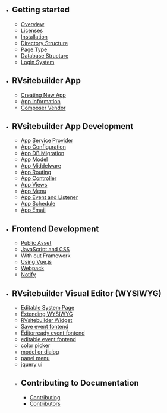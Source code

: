 - ## Getting started
  - [Overview](overview.md)
  - [Licenses](licenses.md)
  - [Installation](installation.md)
  - [Directory Structure](directory-structure.md)
  - [Page Type](page-type.md)
  - [Database Structure](database-structure.md)
  - [Login System](login-system.md)
- ## RVsitebuilder App
  - [Creating New App](creating-new-app.md)
  - [App Information](app-json-and-dependency.md)
  - [Composer Vendor](composer-vendor.md)
    <!-- - Additional Helpers and Commands -->
- ## RVsitebuilder App Development
  - [App Service Provider](app-service-provider.md)
  - [App Configuration](app-configuration.md)
  - [App DB Migration](app-database-migration.md)
  - [App Model](app-model.md)
  - [App Middelware](app-middleware.md)
  - [App Routing](app-routing.md)
  - [App Controller](app-controller.md)
  - [App Views](app-views.md)
  - [App Menu](app-menu.md)
  - [App Event and Listener](app-event-listener.md)
  - [App Schedule](app-schedule.md)
    <!-- - App Console -->
  - [App Email](app-email.md)
    <!-- - Authorization (roles and policy) -->
- ## Frontend Development

  - [Public Asset](public-asset.md)
  - [JavaScript and CSS](javascript-css-framework.md)
  - With out Framework
  - [Using Vue.js](using-vue.md)
  - [Webpack](webpack.md)
  - [Notify](notify.md)

- ## RVsitebuilder Visual Editor (WYSIWYG)
  - [Editable System Page](creating-editable-system-page.md)
  - [Extending WYSIWYG](extending-WYSIWYG.md)
  - [RVsitebuilder Widget](rvsitebuilder-widget.md)
  - [Save event fontend](eventSave.md)
  - [Editorready event fontend](eventEditorReady.md)
  - [editable event fontend](eventEditable.md)
  - [color picker](eventEditorReady.md)
  - [model or dialog](eventEditorReady.md)
  - [panel menu](eventEditorReady.md)
  - [jquery ui](eventEditorReady.md)
    <!-- - Extending Menu Components (search box, shop, login/logout)
  - Extending Section Content
  - Extending Insert Toolbar
  - Extending Form WYSIWYG
  - Extending Email WYSIWYG -->
- ## Internationalization
      - [language files](app-language-files.md)
  <!-- - ## Testing -->
  <!-- - ## Tutorials -->
- ## Contributing to Documentation
  - [Contributing](contributing.md)
  - [Contributors](contributors.md)
